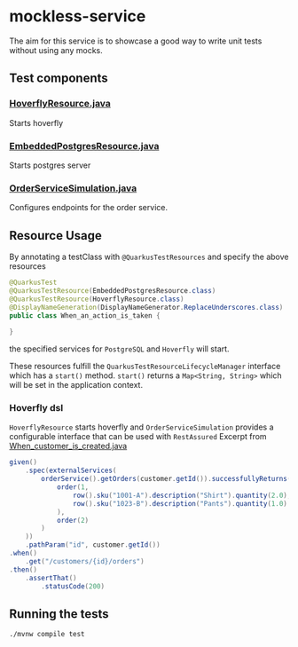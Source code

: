 # mockless-service 

The aim for this service is to showcase a good way to write unit tests without using any mocks. 

## Test components
### [HoverflyResource.java](https://github.com/HansAnderssonSqueed/mockless-service/blob/main/src/test/java/com/squeed/mockless/service/testutils/HoverflyResource.java)
Starts hoverfly

### [EmbeddedPostgresResource.java](https://github.com/HansAnderssonSqueed/mockless-service/blob/main/src/test/java/com/squeed/mockless/service/testutils/EmbeddedPostgresResource.java)
Starts postgres server

### [OrderServiceSimulation.java](https://github.com/HansAnderssonSqueed/mockless-service/blob/main/src/test/java/com/squeed/mockless/service/testutils/OrderServiceSimulation.java)
Configures endpoints for the order service.

## Resource Usage
By annotating a testClass with `@QuarkusTestResources` and specify the above resources
```java
@QuarkusTest
@QuarkusTestResource(EmbeddedPostgresResource.class)
@QuarkusTestResource(HoverflyResource.class)
@DisplayNameGeneration(DisplayNameGenerator.ReplaceUnderscores.class)
public class When_an_action_is_taken {
    
}
```
the specified services for `PostgreSQL` and `Hoverfly` will start.

These resources fulfill the `QuarkusTestResourceLifecycleManager` interface which has a `start()` method.
`start()` returns a `Map<String, String>` which will be set in the application context.

### Hoverfly dsl
`HoverflyResource` starts hoverfly and `OrderServiceSimulation` provides a configurable interface that can be used with `RestAssured`
Excerpt from [When_customer_is_created.java](https://github.com/HansAnderssonSqueed/mockless-service/blob/main/src/test/java/com/squeed/mockless/service/When_customer_is_created.java)
```java
given()
    .spec(externalServices(
        orderService().getOrders(customer.getId()).successfullyReturns(
            order(1,
                row().sku("1001-A").description("Shirt").quantity(2.0),
                row().sku("1023-B").description("Pants").quantity(1.0)
            ),
            order(2)
        )
    ))
    .pathParam("id", customer.getId())
.when()
    .get("/customers/{id}/orders")
.then()
    .assertThat()
        .statusCode(200)
```
## Running the tests

```shell script
./mvnw compile test
```
